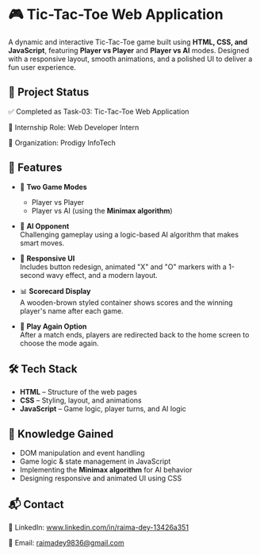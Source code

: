 # 🎮 Tic-Tac-Toe Web Application

A dynamic and interactive Tic-Tac-Toe game built using **HTML, CSS, and JavaScript**, featuring **Player vs Player** and **Player vs AI** modes. Designed with a responsive layout, smooth animations, and a polished UI to deliver a fun user experience.

## 📌 Project Status
✅ Completed as Task-03: Tic-Tac-Toe Web Application

💼 Internship Role: Web Developer Intern

🏢 Organization: Prodigy InfoTech

## 🚀 Features

- 🔁 **Two Game Modes**
  - Player vs Player
  - Player vs AI (using the **Minimax algorithm**)

- 🧠 **AI Opponent**  
  Challenging gameplay using a logic-based AI algorithm that makes smart moves.

- 🎨 **Responsive UI**  
  Includes button redesign, animated "X" and "O" markers with a 1-second wavy effect, and a modern layout.

- 📊 **Scorecard Display**  
  A wooden-brown styled container shows scores and the winning player's name after each game.

- 🔄 **Play Again Option**  
  After a match ends, players are redirected back to the home screen to choose the mode again.

## 🛠️ Tech Stack

- **HTML** – Structure of the web pages  
- **CSS** – Styling, layout, and animations  
- **JavaScript** – Game logic, player turns, and AI logic  

## 🧠 Knowledge Gained

- DOM manipulation and event handling
- Game logic & state management in JavaScript
- Implementing the **Minimax algorithm** for AI behavior
- Designing responsive and animated UI using CSS

## 📬 Contact

💼 LinkedIn: www.linkedin.com/in/raima-dey-13426a351

📧 Email: raimadey9836@gmail.com
